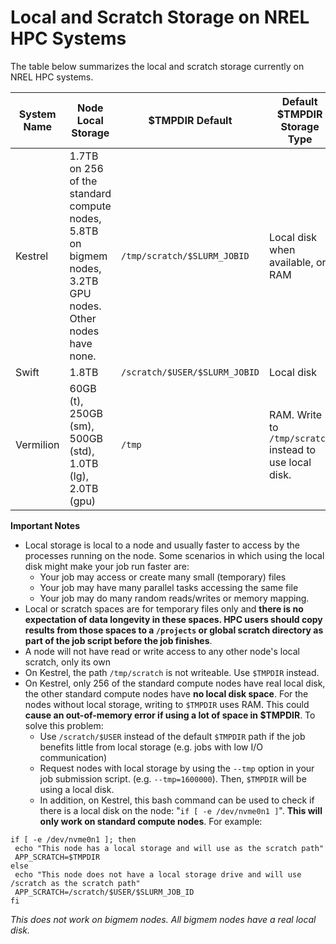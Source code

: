 # Local and Scratch Storage on NREL HPC Systems

The table below summarizes the local and scratch storage currently on NREL HPC systems. 

| System Name | Node Local Storage | $TMPDIR Default | Default $TMPDIR Storage Type | Global Scratch Storage |
| -- | -- | -- | -- | -- | 
| Kestrel | 1.7TB on 256 of the standard compute nodes, 5.8TB on bigmem nodes, 3.2TB GPU nodes. Other nodes have none. | `/tmp/scratch/$SLURM_JOBID` | Local disk when available, or RAM | `/scratch/$USER` (Lustre) | 
| Swift | 1.8TB | `/scratch/$USER/$SLURM_JOBID` | Local disk | None | 
| Vermilion | 60GB (t), 250GB (sm), 500GB (std), 1.0TB (lg), 2.0TB (gpu) | `/tmp` | RAM. Write to `/tmp/scratch` instead to use local disk. | `/scratch/$USER` |


**Important Notes**

- Local storage is local to a node and usually faster to access by the processes running on the node. Some scenarios in which using the local disk might make your job run faster are:
    - Your job may access or create many small (temporary) files
    - Your job may have many parallel tasks accessing the same file
    - Your job may do many random reads/writes or memory mapping.
- Local or scratch spaces are for temporary files only and **there is no expectation of data longevity in these spaces. HPC users should copy results from those spaces to a `/projects` or global scratch directory as part of the job script before the job finishes**.
- A node will not have read or write access to any other node's local scratch, only its own
- On Kestrel, the path `/tmp/scratch` is not writeable. Use `$TMPDIR` instead.
- On Kestrel, only 256 of the standard compute nodes have real local disk, the other standard compute nodes have **no local disk space**. For the nodes without local storage, writing to `$TMPDIR` uses RAM. This could **cause an out-of-memory error if using a lot of space in $TMPDIR**. To solve this problem:
    - Use `/scratch/$USER` instead of the default `$TMPDIR` path if the job benefits little from local storage (e.g. jobs with low I/O communication)
    - Request nodes with local storage by using the `--tmp` option in your job submission script. (e.g. `--tmp=1600000`). Then, `$TMPDIR` will be using a local disk. 
    - In addition, on Kestrel, this bash command can be used to check if there is a local disk on the node: "`if [ -e /dev/nvme0n1 ]`". **This will only work on standard compute nodes**. For example:

```    
if [ -e /dev/nvme0n1 ]; then
 echo "This node has a local storage and will use as the scratch path"
 APP_SCRATCH=$TMPDIR
else
 echo "This node does not have a local storage drive and will use /scratch as the scratch path"
 APP_SCRATCH=/scratch/$USER/$SLURM_JOB_ID
fi
```
*This does not work on bigmem nodes. All bigmem nodes have a real local disk.*

